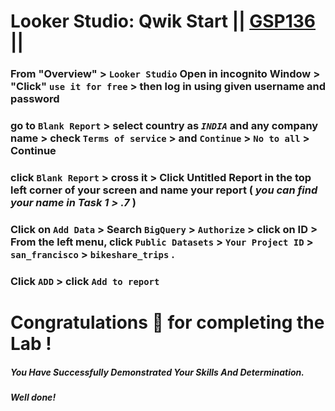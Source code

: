 # Looker Studio: Qwik Start || [GSP136](https://www.cloudskillsboost.google/course_templates/647/labs/461640) ||

### From "Overview" > `Looker Studio` Open in incognito Window > "Click" `use it for free` > then log in using given username and password

### go to `Blank Report` > select country as ***`INDIA`*** and any company name > check `Terms of service` > and `Continue` > `No to all` > Continue

### click `Blank Report` > cross it > Click Untitled Report in the top left corner of your screen and name your report ( *you can find your name in Task 1 > .7* )

### Click on `Add Data` > Search `BigQuery` > `Authorize` > click on ID > From the left menu, click `Public Datasets` > `Your Project ID` > `san_francisco` > `bikeshare_trips` .

### Click `ADD` > click `Add to report`

# Congratulations 🎉 for completing the Lab !

##### *You Have Successfully Demonstrated Your Skills And Determination.*

#### *Well done!*
